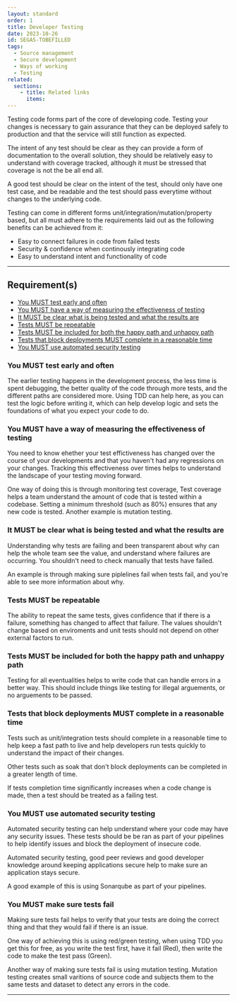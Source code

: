 ```yaml
---
layout: standard
order: 1
title: Developer Testing
date: 2023-10-26
id: SEGAS-TOBEFILLED
tags:
  - Source management
  - Secure development
  - Ways of working
  - Testing
related:
  sections:
    - title: Related links
      items:
---
```


Testing code forms part of the core of developing code. Testing your changes is necessary to gain assurance that they can be deployed safely to production and that the service will still function as expected.

The intent of any test should be clear as they can provide a form of documentation to the overall solution, they should be relatively easy to understand with coverage tracked, although it must be stressed that coverage is not the be all end all.

A good test should be clear on the intent of the test, should only have one test case, and be readable and the test should pass everytime without changes to the underlying code.

Testing can come in different forms unit/integration/mutation/property based, but all must adhere to the requirements laid out as the following benefits can be achieved from it:

- Easy to connect failures in code from failed tests
- Security & confidence when continously integrating code
- Easy to understand intent and functionality of code

---

## Requirement(s)

- [You MUST test early and often](#you-must-test-early-and-often)
- [You MUST have a way of measuring the effectiveness of testing](#you-must-have-a-way-of-measuring-the-effectiveness-of-testing)
- [It MUST be clear what is being tested and what the results are](#it-must-be-clear-what-is-being-tested-and-what-the-results-are)
- [Tests MUST be repeatable](#tests-must-be-repeatable)
- [Tests MUST be included for both the happy path and unhappy path](#tests-must-be-included-for-both-the-happy-path-and-unhappy-path)
- [Tests that block deployments MUST complete in a reasonable time](#tests-that-block-deployments-must-complete-in-a-reasonable-time)
- [You MUST use automated security testing](#you-must-use-automated-security-testing)

### You MUST test early and often

The earlier testing happens in the development process, the less time is spent debugging, the better quality of the code through more tests, and the different paths are considered more. Using TDD can help here, as you can test the logic before writing it, which can help develop logic and sets the foundations of what you expect your code to do.

### You MUST have a way of measuring the effectiveness of testing

You need to know ehether your test effictiveness has changed over the course of your developments and that you haven't had any regressions on your changes. Tracking this effectiveness over times helps to understand the landscape of your testing moving forward.

One way of doing this is through monitoring test coverage, Test coverage helps a team understand the amount of code that is tested within a codebase. Setting a minimum threshold (such as 80%) ensures that any new code is tested. Another example is mutation testing.

### It MUST be clear what is being tested and what the results are

Understanding why tests are failing and been transparent about why can help the whole team see the value, and understand where failures are occurring. You shouldn't need to check manually that tests have failed.

An example is through making sure piplelines fail when tests fail, and you're able to see more information about why.

### Tests MUST be repeatable

The ability to repeat the same tests, gives confidence that if there is a failure, something has changed to affect that failure. The values shouldn't change based on enviroments and unit tests should not depend on other external factors to run.

### Tests MUST be included for both the happy path and unhappy path

Testing for all eventualities helps to write code that can handle errors in a better way. This should include things like testing for illegal arguements, or no arguements to be passed.

### Tests that block deployments MUST complete in a reasonable time

Tests such as unit/integration tests should complete in a reasonable time to help keep a fast path to live and help developers run tests quickly to understand the impact of their changes.

Other tests such as soak that don't block deployments can be completed in a greater length of time.

If tests completion time significantly increases when a code change is made, then a test should be treated as a failing test.

### You MUST use automated security testing

Automated security testing can help understand where your code may have any security issues. These tests should be be ran as part of your pipelines to help identify issues and block the deployment of insecure code.

Automated security testing, good peer reviews and good developer knowledge around keeping applications secure help to make sure an application stays secure.

A good example of this is using Sonarqube as part of your pipelines.

### You MUST make sure tests fail

Making sure tests fail helps to verify that your tests are doing the correct thing and that they would fail if there is an issue.

One way of achieving this is using red/green testing, when using TDD you get this for free, as you write the test first, have it fail (Red), then write the code to make the test pass (Green).

Another way of making sure tests fail is using mutation testing. Mutation testing creates small varitions of source code and subjects them to the same tests and dataset to detect any errors in the code.

---

